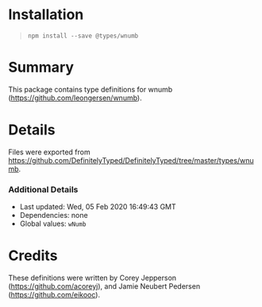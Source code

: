 # Installation
> `npm install --save @types/wnumb`

# Summary
This package contains type definitions for wnumb (https://github.com/leongersen/wnumb).

# Details
Files were exported from https://github.com/DefinitelyTyped/DefinitelyTyped/tree/master/types/wnumb.

### Additional Details
 * Last updated: Wed, 05 Feb 2020 16:49:43 GMT
 * Dependencies: none
 * Global values: `wNumb`

# Credits
These definitions were written by Corey Jepperson (https://github.com/acoreyj), and Jamie Neubert Pedersen (https://github.com/eikooc).
